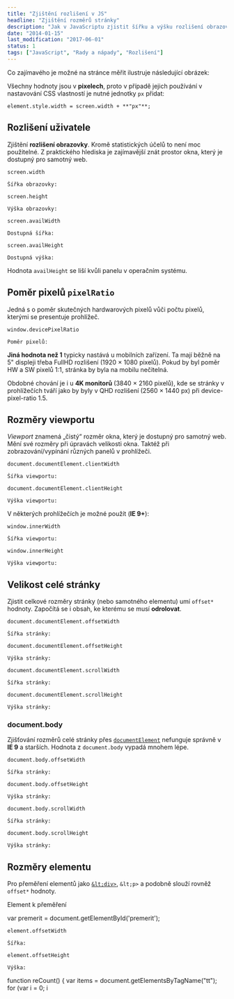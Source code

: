 ```yaml
---
title: "Zjištění rozlišení v JS"
headline: "Zjištění rozměrů stránky"
description: "Jak v JavaScriptu zjistit šířku a výšku rozlišení obrazovky, velikost dostupné plochy (tzv. viewport) nebo rozměry elementu."
date: "2014-01-15"
last_modification: "2017-06-01"
status: 1
tags: ["JavaScript", "Rady a nápady", "Rozlišení"]
---
```


Co zajímavého je možné na stránce měřit ilustruje následující obrázek:

Všechny hodnoty jsou v **pixelech**, proto v případě jejich používání v nastavování CSS vlastností je nutné jednotky `px` přidat:

```
element.style.width = screen.width + **"px"**;
```

## Rozlišení uživatele

Zjištění **rozlišení obrazovky**. Kromě statistických účelů to není moc použitelné. Z praktického hlediska je zajímavější znát prostor okna, který je dostupný pro samotný web.

  `screen.width`
  
    Šířka obrazovky: 

  `screen.height`
  
    Výška obrazovky: 

  `screen.availWidth`
  
    Dostupná šířka: 

  `screen.availHeight`
  
    Dostupná výška: 

Hodnota `availHeight` se liší kvůli panelu v operačním systému.

## Poměr pixelů `pixelRatio`

Jedná s o poměr skutečných hardwarových pixelů vůči počtu pixelů, kterými se presentuje prohlížeč.

  `window.devicePixelRatio`
  
    Poměr pixelů: 

**Jiná hodnota než 1** typicky nastává u mobilních zařízení. Ta mají běžně na 5" displeji třeba FullHD rozlišení (1920 × 1080 pixelů). Pokud by byl poměr HW a SW pixelů 1:1, stránka by byla na mobilu nečitelná.

Obdobné chování je i u **4K monitorů** (3840 × 2160 pixelů), kde se stránky v prohlížečích tváří jako by byly v QHD rozlišení (2560 × 1440 px) při device-pixel-ratio 1.5.

## Rozměry viewportu

*Viewport* znamená „čistý“ rozměr okna, který je dostupný pro samotný web. Mění své rozměry při úpravách velikosti okna. Taktéž při zobrazování/vypínání různých panelů v prohlížeči.

  `document.documentElement.clientWidth`
  
    Šířka viewportu: 

  `document.documentElement.clientHeight`
  
    Výška viewportu: 

V některých prohlížečích je možné použít (**IE 9+**):

  `window.innerWidth`
  
    Šířka viewportu: 

  `window.innerHeight`
  
    Výška viewportu: 

## Velikost celé stránky

Zjistit celkové rozměry stránky (nebo samotného elementu) umí `offset*` hodnoty. Započítá se i obsah, ke kterému se musí **odrolovat**.

  `document.documentElement.offsetWidth`
  
    Šířka stránky: 

  `document.documentElement.offsetHeight`
  
    Výška stránky: 

  `document.documentElement.scrollWidth`
  
    Šířka stránky: 

  `document.documentElement.scrollHeight`
  
    Výška stránky: 

### document.body

Zjišťování rozměrů celé stránky přes [`documentElement`](/documentelement-body) nefunguje správně v **IE 9** a starších. Hodnota z `document.body` vypadá mnohem lépe.

  `document.body.offsetWidth`
  
    Šířka stránky: 

  `document.body.offsetHeight`
  
    Výška stránky: 

  `document.body.scrollWidth`
  
    Šířka stránky: 

  `document.body.scrollHeight`
  
    Výška stránky: 

## Rozměry elementu

Pro přeměření elementů jako [`&lt;div>`](/div-span#div), `&lt;p>` a podobně slouží rovněž `offset*` hodnoty.

Element k přeměření

  var premerit = document.getElementById('premerit');

  `element.offsetWidth`
  
    Šířka: 

  `element.offsetHeight`
  
    Výška: 

  function reCount() {
    var items = document.getElementsByTagName("tt");
    for (var i = 0; i